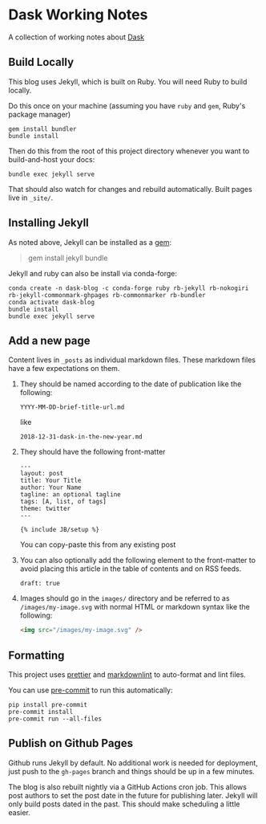 # Dask Working Notes

A collection of working notes about [Dask](https://dask.org)

## Build Locally

This blog uses Jekyll, which is built on Ruby. You will need Ruby to build
locally.

Do this once on your machine (assuming you have `ruby` and `gem`, Ruby's
package manager)

```
gem install bundler
bundle install
```

Then do this from the root of this project directory whenever you want to
build-and-host your docs:

```
bundle exec jekyll serve
```

That should also watch for changes and rebuild automatically. Built pages live
in `_site/`.

## Installing Jekyll

As noted above, Jekyll can be installed as a [gem](https://jekyllrb.com/docs/):

> gem install jekyll bundle

Jekyll and ruby can also be install via conda-forge:

```
conda create -n dask-blog -c conda-forge ruby rb-jekyll rb-nokogiri rb-jekyll-commonmark-ghpages rb-commonmarker rb-bundler
conda activate dask-blog
bundle install
bundle exec jekyll serve
```

## Add a new page

Content lives in `_posts` as individual markdown files. These markdown files
have a few expectations on them.

1.  They should be named according to the date of publication like the
    following:

    ```
    YYYY-MM-DD-brief-title-url.md
    ```

    like

    ```
    2018-12-31-dask-in-the-new-year.md
    ```

2.  They should have the following front-matter

    ```
    ---
    layout: post
    title: Your Title
    author: Your Name
    tagline: an optional tagline
    tags: [A, list, of tags]
    theme: twitter
    ---

    {% include JB/setup %}
    ```

    You can copy-paste this from any existing post

3.  You can also optionally add the following element to the front-matter to
    avoid placing this article in the table of contents and on RSS feeds.

    ```
    draft: true
    ```

4.  Images should go in the `images/` directory and be referred to as
    `/images/my-image.svg` with normal HTML or markdown syntax like the
    following:

    ```html
    <img src="/images/my-image.svg" />
    ```

## Formatting

This project uses [prettier](https://prettier.io/) and [markdownlint](https://github.com/DavidAnson/markdownlint) to auto-format and lint files.

You can use [pre-commit](https://pre-commit.com/) to run this automatically:

```console
pip install pre-commit
pre-commit install
pre-commit run --all-files
```

## Publish on Github Pages

Github runs Jekyll by default. No additional work is needed for deployment,
just push to the `gh-pages` branch and things should be up in a few minutes.

The blog is also rebuilt nightly via a GitHub Actions cron job. This allows
post authors to set the post date in the future for publishing later. Jekyll
will only build posts dated in the past. This should make scheduling a little
easier.
